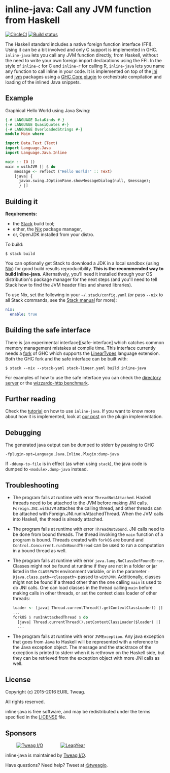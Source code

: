 # inline-java: Call any JVM function from Haskell

[![CircleCI](https://circleci.com/gh/tweag/inline-java.svg?style=svg)](https://circleci.com/gh/tweag/inline-java)
[![Build status](https://badge.buildkite.com/143d77b1eec06bb865d694dbe685f2ed7712caa12852c8808e.svg?branch=master)](https://buildkite.com/tweag-1/inline-java)

The Haskell standard includes a native foreign function interface
(FFI). Using it can be a bit involved and only C support is
implemented in GHC. `inline-java` lets you call any JVM function
directly, from Haskell, without the need to write your own foreign
import declarations using the FFI. In the style of `inline-c` for
C and `inline-r` for calling R, `inline-java` lets you name any
function to call inline in your code. It is implemented on top of the
[jni][jni] and [jvm][jvm] packages using a [GHC Core plugin][ghc-plugins]
to orchestrate compilation and loading of the inlined Java snippets.

[jni]: jni/
[jvm]: jvm/
[ghc-plugins]: https://downloads.haskell.org/~ghc/8.0.2/docs/html/users_guide/extending_ghc.html#core-plugins-in-more-detail

## Example

Graphical Hello World using Java Swing:

```Haskell
{-# LANGUAGE DataKinds #-}
{-# LANGUAGE QuasiQuotes #-}
{-# LANGUAGE OverloadedStrings #-}
module Main where

import Data.Text (Text)
import Language.Java
import Language.Java.Inline

main :: IO ()
main = withJVM [] $ do
    message <- reflect ("Hello World!" :: Text)
    [java| {
      javax.swing.JOptionPane.showMessageDialog(null, $message);
      } |]
```

## Building it

**Requirements:**
* the [Stack][stack] build tool;
* either, the [Nix][nix] package manager,
* or, OpenJDK installed from your distro.

To build:

```
$ stack build
```

You can optionally get Stack to download a JDK in a local sandbox
(using [Nix][nix]) for good build results reproducibility. **This is
the recommended way to build inline-java.** Alternatively, you'll need
it installed through your OS distribution's package manager for the
next steps (and you'll need to tell Stack how to find the JVM header
files and shared libraries).

To use Nix, set the following in your `~/.stack/config.yaml` (or pass
`--nix` to all Stack commands, see the [Stack manual][stack-nix] for
more):

```yaml
nix:
  enable: true
```

[stack]: https://github.com/commercialhaskell/stack
[stack-nix]: https://docs.haskellstack.org/en/stable/nix_integration/#configuration
[nix]: http://nixos.org/nix

## Building the safe interface

There is [an experimental interface][safe-interface] which catches
common memory management mistakes at compile time. This interface
currently needs a [fork][linear-types-ghc] of GHC which supports the
[LinearTypes][linear-types-proposal] language extension. Both the GHC
fork and the safe interface can be built with:

```
$ stack --nix --stack-yaml stack-linear.yaml build inline-java
```

For examples of how to use the safe interface you can check
the [directory server][directory-server] or the
[wizzardo-http benchmark][wizzardo-http-benchmark].


[directory-server]: examples/directory-server
[linear-types-ghc]: https://github.com/tweag/ghc/tree/linear-types#ghc-branch-with-linear-types
[linear-types-proposal]: https://github.com/tweag/ghc-proposals/blob/linear-types2/proposals/0000-linear-types.rst
[safe-inline-java]: https://github.com/tweag/inline-java/blob/master/src/linear-types/Language/Java/Inline/Safe.hs
[wizzardo-http-benchmark]: benchmarks/wizzardo-http

## Further reading

Check the [tutorial][inline-java-tutorial] on how to use `inline-java`.
If you want to know more about how it is implemented, look at
[our post][inline-java-plugin] on the plugin implementation.

[inline-java-tutorial]: https://www.tweag.io/posts/2017-09-15-inline-java-tutorial.html
[inline-java-plugin]: https://www.tweag.io/posts/2017-09-22-inline-java-ghc-plugin.html

## Debugging

The generated java output can be dumped to stderr by passing to GHC
```
-fplugin-opt=Language.Java.Inline.Plugin:dump-java
```

If `-ddump-to-file` is in effect (as when using `stack`), the java code
is dumped to `<module>.dump-java` instead.

## Troubleshooting

* The program fails at runtime with error `ThreadNotAttached`. Haskell
  threads need to be attached to the JVM before making JNI calls.
  `Foreign.JNI.withJVM` attaches the calling thread, and other threads
  can be attached with Foreign.JNI.runInAttachedThread. When the JVM
  calls into Haskell, the thread is already attached.

* The program fails at runtime with error `ThreadNotBound`. JNI calls
  need to be done from bound threads. The thread invoking the `main`
  function of a program is bound. Threads created with `forkOS` are
  bound and `Control.Concurrent.runInBoundThread` can be used to run
  a computation in a bound thread as well.

* The program fails at runtime with error `java.lang.NoClassDefFoundError`.
  Classes might not be found at runtime if they are not in a folder or jar
  listed in the `CLASSPATH` environment variable, or in the parameter
  `-Djava.class.path=<classpath>` passed to `withJVM`. Additionally,
  classes might not be found if a thread other than the one calling
  `main` is used to do JNI calls. One can load classes in the thread
  calling `main` before making calls in other threads, or set the context
  class loader of other threads:

  ```Haskell
  loader <- [java| Thread.currentThread().getContextClassLoader() |]
  ...
  forkOS $ runInAttachedThread $ do
    [java| Thread.currentThread().setContextClassLoader($loader) |]
    ...
  ```

* The program fails at runtime with error `JVMException`.
  Any java exception that goes from Java to Haskell will be represented
  with a reference to the Java exception object. The message and the
  stacktrace of the exception is printed to stderr when it is rethrown
  on the Haskell side, but they can be retrieved from the exception object
  with more JNI calls as well.

## License

Copyright (c) 2015-2016 EURL Tweag.

All rights reserved.

inline-java is free software, and may be redistributed under the terms
specified in the [LICENSE](LICENSE) file.

## Sponsors

&nbsp;&nbsp;&nbsp;&nbsp;&nbsp;&nbsp;&nbsp;&nbsp;
[![Tweag I/O](http://i.imgur.com/0HK8X4y.png)](http://tweag.io)
&nbsp;&nbsp;&nbsp;&nbsp;&nbsp;&nbsp;&nbsp;&nbsp;&nbsp;&nbsp;&nbsp;&nbsp;
[![LeapYear](http://i.imgur.com/t9VxRHn.png)](http://leapyear.io)

inline-java is maintained by [Tweag I/O](https://www.tweag.io/).

Have questions? Need help? Tweet at
[@tweagio](http://twitter.com/tweagio).
